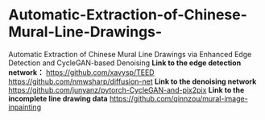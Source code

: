 # Automatic-Extraction-of-Chinese-Mural-Line-Drawings-
Automatic Extraction of Chinese Mural Line Drawings via Enhanced Edge Detection and CycleGAN-based Denoising
**Link to the edge detection network：**
https://github.com/xavysp/TEED
https://github.com/nmwsharp/diffusion-net
**Link to the denoising network**
https://github.com/junyanz/pytorch-CycleGAN-and-pix2pix
**Link to the incomplete line drawing data**
https://github.com/qinnzou/mural-image-inpainting
